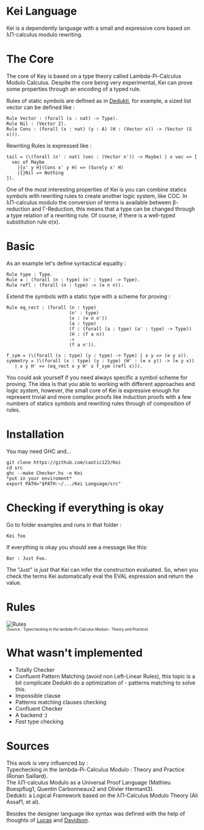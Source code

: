 # Kei Language

Kei is a dependently language with a small and expressive core based on λΠ-calculus modulo rewriting.
# The Core
The core of Key is based on a type theory called Lambda-Pi-Calculus Modulo Calculus. Despite the core being very experimental, Kei can prove
some properties through an encoding of a typed rule.

Rules of static symbols are defined as in [Dedukti](https://github.com/Deducteam/Dedukti), for example, a sized list vector can be defined like :

```
Rule Vector : (forall (x : nat) -> Type).
Rule Nil : (Vector Z).
Rule Cons : (forall (x : nat) (y : A) (H : (Vector x)) -> (Vector (S x))).
```

Rewriting Rules is expressed like :

```
tail = (\(forall (n' : nat) (vec : (Vector n')) -> Maybe) | x vec => [
  vec of Maybe
    |{x' y H}(Cons x' y H) => (Surely x' H)
    |{}Nil => Nothing
]).
```


One of the most interesting properties of Kei is you can combine statics symbols with rewriting rules to create another logic system, like COC. In λΠ-calculus modulo the conversion of terms is available between β-reduction and Γ-Reduction, this means that a type can be changed through a type relation of a rewriting rule. Of course, if there is a well-typed substitution rule σ(x). 

# Basic

As an example let's define syntactical equality :

```
Rule type : Type.
Rule ≡ : (forall (n : type) (n' : type) -> Type).
Rule refl : (forall (n : type) -> (≡ n n)).
```

Extend the symbols with a static type with a scheme for proving :
```
Rule eq_rect : (forall (n : type)
                       (n' : type)
                       (x : (≡ n n'))
                       (a : type)
                       (f : (forall (a : type) (a' : type) -> Type))
                       (H : (f a n))
                       ->
                       (f a n')).   

f_sym = (\(forall (x : type) (y : type) -> Type) | x y => (≡ y x)).
symmetry = (\(forall (x : type) (y : type) (H' : (≡ x y)) -> (≡ y x)) 
   | x y H' => (eq_rect x y H' x f_sym (refl x))).
```

You could ask yourself if you need always specific a symbol scheme for proving. The idea is that you able to working
with different approaches and logic system, however, the small core of Kei is expressive enough for represent trivial and more complex proofs like induction proofs with a few numbers of statics symbols and rewriting rules through of composition of rules.


# Installation

You may need GHC and...
```
git clone https://github.com/caotic123/Kei
cd src
ghc --make Checker.hs -o Kei
*put in your enviroment* 
export PATH="$PATH:~/.../Kei Language/src"
```

# Checking if everything is okay

Go to folder examples and runs in that folder :

```
Kei foo
```

If everything is okay you should see a message like this:

```
Bar : Just Foo.
```

The "Just" is *just* that Kei can infer the construction evaluated. So, when you check the terms Kei automatically eval the EVAL expression and return the value.

# Rules

![Rules](https://i.imgur.com/zdBnyGI.jpg)  
<sub><sup> (Source : Typechecking in the lambda-Pi-Calculus Modulo : Theory and Practice) </sub> </sub>

# What wasn't implemented

- Totally Checker
- Confluent Pattern Matching (avoid non Left-Linear Rules), this topic is a bit complicate Dedukti do a optimization of -  patterns matching to solve this.
- Impossible clause
- Patterns matching clauses checking
- Confluent Checker
- A backend :)
- *Fast* type checking


# Sources

This work is very influenced by :  
Typechecking in the lambda-Pi-Calculus Modulo : Theory and Practice (Ronan Saillard).  
The λΠ-calculus Modulo as a Universal Proof Language (Mathieu Boespflug1, Quentin Carbonneaux2 and Olivier Hermant3).  
Dedukti: a Logical Framework based on the λΠ-Calculus Modulo Theory (Ali Assaf1, et al).  

Besides the designer language like syntax was defined with the help of thoughts of [Lucas](https://github.com/luksamuk) and [Davidson](https://github.com/davidsonbrsilva).


```
